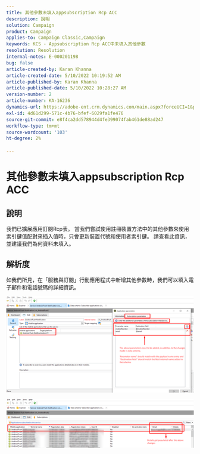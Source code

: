 ```yaml
---
title: 其他參數未填入appsubscription Rcp ACC
description: 說明
solution: Campaign
product: Campaign
applies-to: Campaign Classic,Campaign
keywords: KCS - Appsubscription Rcp ACC中未填入其他參數
resolution: Resolution
internal-notes: E-000201198
bug: false
article-created-by: Karan Khanna
article-created-date: 5/10/2022 10:19:52 AM
article-published-by: Karan Khanna
article-published-date: 5/10/2022 10:28:27 AM
version-number: 2
article-number: KA-16236
dynamics-url: https://adobe-ent.crm.dynamics.com/main.aspx?forceUCI=1&pagetype=entityrecord&etn=knowledgearticle&id=c30e09ba-4ad0-ec11-a7b5-00224809c556
exl-id: 4d61d299-571c-4b76-bfef-6029fa1fe476
source-git-commit: e8f4ca2dd578944d4fe399074fab461de88ad247
workflow-type: tm+mt
source-wordcount: '103'
ht-degree: 2%

---
```


# 其他參數未填入appsubscription Rcp ACC

## 說明


我們已擴展應用訂閱Rcp表。 當我們嘗試使用註冊裝置方法中的其他參數來使用索引鍵值配對來插入值時，只會更新裝置代號和使用者索引鍵。 請查看此資訊，並建議我們為何資料未填入。


## 解析度


如我們所見，在「服務與訂閱」行動應用程式中新增其他參數時，我們可以填入電子郵件和電話號碼的詳細資訊。



![](assets/bc1c5473-4bd0-ec11-a7b5-00224809c556.png)



![](assets/ddd78ad4-4bd0-ec11-a7b5-00224809c556.png)
